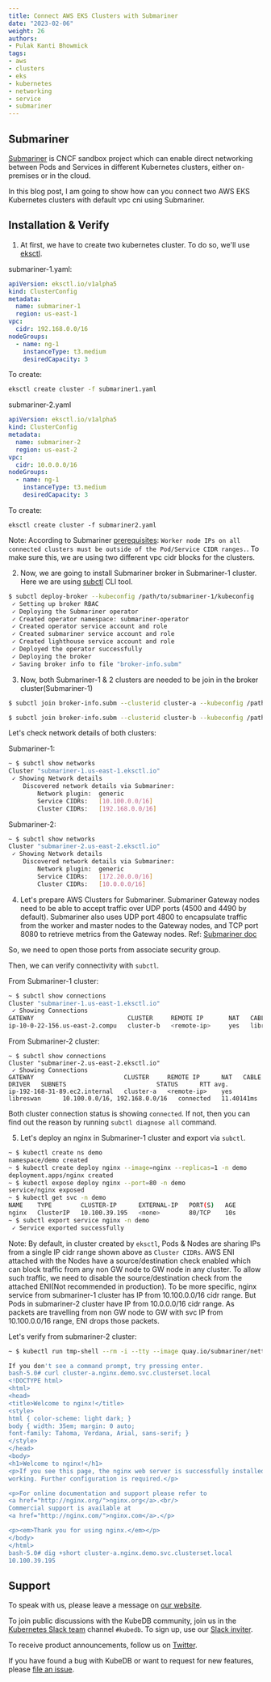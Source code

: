 ```yaml
---
title: Connect AWS EKS Clusters with Submariner
date: "2023-02-06"
weight: 26
authors:
- Pulak Kanti Bhowmick
tags:
- aws
- clusters
- eks
- kubernetes
- networking
- service
- submariner
---
```


## Submariner

[Submariner](https://github.com/submariner-io/submariner) is CNCF sandbox project which can enable direct networking between Pods and Services in different Kubernetes clusters, either on-premises or in the cloud.

In this blog post, I am going to show how can you connect two AWS EKS Kubernetes clusters with default vpc cni using Submariner.

## Installation & Verify

1. At first, we have to create two kubernetes cluster. To do so, we'll use [eksctl](https://eksctl.io/).

submariner-1.yaml:
```yaml
apiVersion: eksctl.io/v1alpha5
kind: ClusterConfig
metadata:
  name: submariner-1
  region: us-east-1
vpc:
  cidr: 192.168.0.0/16
nodeGroups:
  - name: ng-1
    instanceType: t3.medium
    desiredCapacity: 3
```

To create:

```bash
eksctl create cluster -f submariner1.yaml
```

submariner-2.yaml
```yaml
apiVersion: eksctl.io/v1alpha5
kind: ClusterConfig
metadata:
  name: submariner-2
  region: us-east-2
vpc:
  cidr: 10.0.0.0/16
nodeGroups:
  - name: ng-1
    instanceType: t3.medium
    desiredCapacity: 3
```

To create:

```
eksctl create cluster -f submariner2.yaml
```

Note: According to Submariner [prerequisites](https://submariner.io/getting-started/#prerequisites): `Worker node IPs on all connected clusters must be outside of the Pod/Service CIDR ranges.`. To make sure this, we are using two different vpc cidr blocks for the clusters.

2. Now, we are going to install Submariner broker in Submariner-1 cluster. Here we are using [subctl](https://submariner.io/operations/deployment/subctl/) CLI tool.

```bash
$ subctl deploy-broker --kubeconfig /path/to/submariner-1/kubeconfig
 ✓ Setting up broker RBAC 
 ✓ Deploying the Submariner operator 
 ✓ Created operator namespace: submariner-operator
 ✓ Created operator service account and role
 ✓ Created submariner service account and role
 ✓ Created lighthouse service account and role
 ✓ Deployed the operator successfully
 ✓ Deploying the broker
 ✓ Saving broker info to file "broker-info.subm"
```

3. Now, both Submariner-1 & 2 clusters are needed to be join in the broker cluster(Submariner-1)

```bash
$ subctl join broker-info.subm --clusterid cluster-a --kubeconfig /path/to/submariner-1/kubeconfig
```

```bash
$ subctl join broker-info.subm --clusterid cluster-b --kubeconfig /path/to/submariner-2/kubeconfig
```
Let's check network details of both clusters:

Submariner-1:
```bash
~ $ subctl show networks
Cluster "submariner-1.us-east-1.eksctl.io"
 ✓ Showing Network details
    Discovered network details via Submariner:
        Network plugin:  generic
        Service CIDRs:   [10.100.0.0/16]
        Cluster CIDRs:   [192.168.0.0/16]
```

Submariner-2:
```bash
~ $ subctl show networks
Cluster "submariner-2.us-east-2.eksctl.io"
 ✓ Showing Network details
    Discovered network details via Submariner:
        Network plugin:  generic
        Service CIDRs:   [172.20.0.0/16]
        Cluster CIDRs:   [10.0.0.0/16]
```

4. Let's prepare AWS Clusters for Submariner. Submariner Gateway nodes need to be able to accept traffic over UDP ports (4500 and 4490 by default). Submariner also uses UDP port 4800 to encapsulate traffic from the worker and master nodes to the Gateway nodes, and TCP port 8080 to retrieve metrics from the Gateway nodes. Ref: [Submariner doc](https://submariner.io/getting-started/quickstart/openshift/aws/#prepare-aws-clusters-for-submariner)

So, we need to open those ports from associate security group. 

Then, we can verify connectivity with `subctl`.

From Submariner-1 cluster:
```bash
~ $ subctl show connections
Cluster "submariner-1.us-east-1.eksctl.io"
 ✓ Showing Connections 
GATEWAY                          CLUSTER     REMOTE IP       NAT   CABLE DRIVER   SUBNETS                      STATUS      RTT avg.      
ip-10-0-22-156.us-east-2.compu   cluster-b   <remote-ip>     yes   libreswan      172.20.0.0/16, 10.0.0.0/16   connected   11.424726ms 
```

From Submariner-2 cluster:
```
~ $ subctl show connections
Cluster "submariner-2.us-east-2.eksctl.io"
 ✓ Showing Connections 
GATEWAY                         CLUSTER     REMOTE IP      NAT   CABLE DRIVER   SUBNETS                         STATUS      RTT avg.     
ip-192-168-31-89.ec2.internal   cluster-a   <remote-ip>    yes   libreswan      10.100.0.0/16, 192.168.0.0/16   connected   11.40141ms 
```

Both cluster connection status is showing `connected`. If not, then you can find out the reason by running `subctl diagnose all` command.

5. Let's deploy an nginx in Submariner-1 cluster and export via `subctl`.
```bash
~ $ kubectl create ns demo
namespace/demo created
~ $ kubectl create deploy nginx --image=nginx --replicas=1 -n demo
deployment.apps/nginx created
~ $ kubectl expose deploy nginx --port=80 -n demo
service/nginx exposed
~ $ kubectl get svc -n demo
NAME    TYPE        CLUSTER-IP      EXTERNAL-IP   PORT(S)   AGE
nginx   ClusterIP   10.100.39.195   <none>        80/TCP    10s
~ $ subctl export service nginx -n demo
 ✓ Service exported successfully
```
Note: By default, in cluster created by `eksctl`, Pods & Nodes are sharing IPs from a single IP cidr range shown above as `Cluster CIDRs`. AWS ENI attached with the Nodes have a source/destination check enabled which can block traffic from any non GW node to GW node in any cluster. To allow such traffic, we need to disable the source/destination check from the attached ENI(Not recommended in production). To be more specific, nginx service from submariner-1 cluster has IP from 10.100.0.0/16 cidr range. But Pods in submariner-2 cluster have IP from 10.0.0.0/16 cidr range. As packets are travelling from non GW node to GW with svc IP from 10.100.0.0/16 range, ENI drops those packets.

Let's verify from submariner-2 cluster:

```bash
~ $ kubectl run tmp-shell --rm -i --tty --image quay.io/submariner/nettest  -- /bin/bash

If you don't see a command prompt, try pressing enter.
bash-5.0# curl cluster-a.nginx.demo.svc.clusterset.local
<!DOCTYPE html>
<html>
<head>
<title>Welcome to nginx!</title>
<style>
html { color-scheme: light dark; }
body { width: 35em; margin: 0 auto;
font-family: Tahoma, Verdana, Arial, sans-serif; }
</style>
</head>
<body>
<h1>Welcome to nginx!</h1>
<p>If you see this page, the nginx web server is successfully installed and
working. Further configuration is required.</p>

<p>For online documentation and support please refer to
<a href="http://nginx.org/">nginx.org</a>.<br/>
Commercial support is available at
<a href="http://nginx.com/">nginx.com</a>.</p>

<p><em>Thank you for using nginx.</em></p>
</body>
</html>
bash-5.0# dig +short cluster-a.nginx.demo.svc.clusterset.local
10.100.39.195
```

## Support

To speak with us, please leave a message on [our website](https://appscode.com/contact/).

To join public discussions with the KubeDB community, join us in the [Kubernetes Slack team](https://kubernetes.slack.com/messages/C8149MREV/) channel `#kubedb`. To sign up, use our [Slack inviter](http://slack.kubernetes.io/).

To receive product announcements, follow us on [Twitter](https://twitter.com/KubeDB).

If you have found a bug with KubeDB or want to request for new features, please [file an issue](https://github.com/kubedb/project/issues/new).



